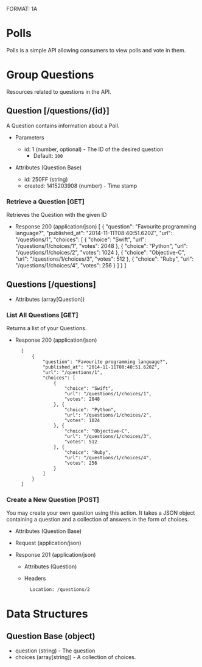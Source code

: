 FORMAT: 1A

# Polls
Polls is a simple API allowing consumers to view polls and vote in them.

# Group Questions
Resources related to questions in the API.


## Question [/questions/{id}]
A Question contains information about a Poll.

+ Parameters

    + id: 1 (number, optional) - The ID of the desired question
        + Default: `100`

+ Attributes (Question Base)
    + id: 250FF (string)
    + created: 1415203908 (number) - Time stamp

### Retrieve a Question [GET]
Retrieves the Question with the given ID

+ Response 200 (application/json)
        [
            {
                "question": "Favourite programming language?",
                "published_at": "2014-11-11T08:40:51.620Z",
                "url": "/questions/1",
                "choices": [
                    {
                        "choice": "Swift",
                        "url": "/questions/1/choices/1",
                        "votes": 2048
                    }, {
                        "choice": "Python",
                        "url": "/questions/1/choices/2",
                        "votes": 1024
                    }, {
                        "choice": "Objective-C",
                        "url": "/questions/1/choices/3",
                        "votes": 512
                    }, {
                        "choice": "Ruby",
                        "url": "/questions/1/choices/4",
                        "votes": 256
                    }
                ]
            }
        ]


## Questions [/questions]

+ Attributes (array[Question])

### List All Questions [GET]
Returns a list of your Questions.

+ Response 200 (application/json)

        [
            {
                "question": "Favourite programming language?",
                "published_at": "2014-11-11T08:40:51.620Z",
                "url": "/questions/1",
                "choices": [
                    {
                        "choice": "Swift",
                        "url": "/questions/1/choices/1",
                        "votes": 2048
                    }, {
                        "choice": "Python",
                        "url": "/questions/1/choices/2",
                        "votes": 1024
                    }, {
                        "choice": "Objective-C",
                        "url": "/questions/1/choices/3",
                        "votes": 512
                    }, {
                        "choice": "Ruby",
                        "url": "/questions/1/choices/4",
                        "votes": 256
                    }
                ]
            }
        ]

### Create a New Question [POST]

You may create your own question using this action. It takes a JSON object
containing a question and a collection of answers in the form of choices.

+ Attributes (Question Base)
+ Request (application/json)
+ Response 201 (application/json)

    + Attributes (Question)

    + Headers

            Location: /questions/2

# Data Structures

## Question Base (object)

+ question (string) - The question
+ choices (array[string]) - A collection of choices.